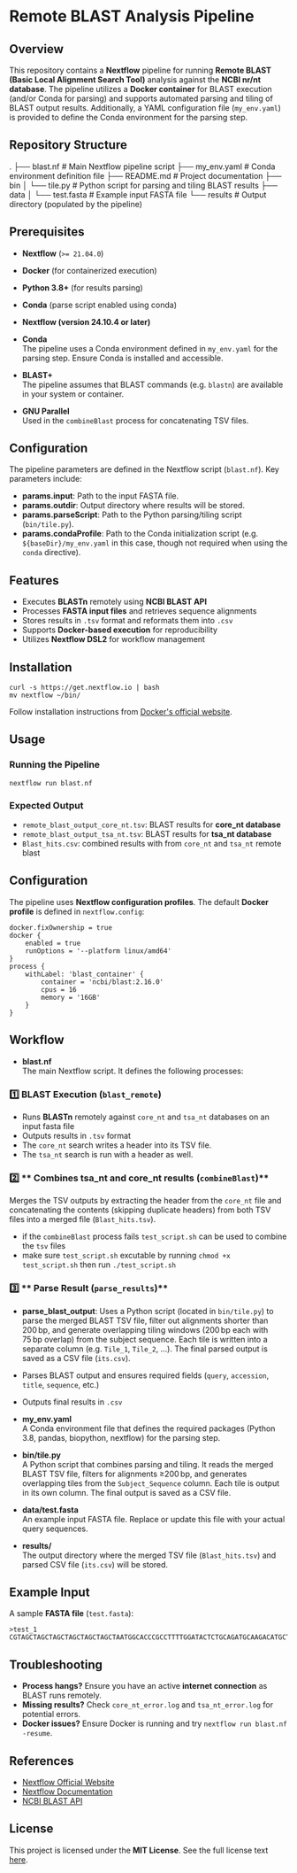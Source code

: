 
# Remote BLAST Analysis Pipeline

## Overview
This repository contains a **Nextflow** pipeline for running **Remote BLAST (Basic Local Alignment Search Tool)** analysis against the **NCBI nr/nt database**. The pipeline utilizes a **Docker container** for BLAST execution (and/or Conda for parsing) and supports automated parsing and tiling of BLAST output results. Additionally, a YAML configuration file (`my_env.yaml`) is provided to define the Conda environment for the parsing step.

## Repository Structure
.
├── blast.nf                   # Main Nextflow pipeline script
├── my_env.yaml                # Conda environment definition file
├── README.md                  # Project documentation
├── bin
│   └── tile.py                # Python script for parsing and tiling BLAST results
├── data
│   └── test.fasta             # Example input FASTA file
└── results                    # Output directory (populated by the pipeline)


## Prerequisites

- **Nextflow** (`>= 21.04.0`)
- **Docker** (for containerized execution)
- **Python 3.8+** (for results parsing)
- **Conda**  (parse script enabled using conda)

- **Nextflow (version 24.10.4 or later)**
- **Conda**  
  The pipeline uses a Conda environment defined in `my_env.yaml` for the parsing step. Ensure Conda is installed and accessible.

- **BLAST+**  
  The pipeline assumes that BLAST commands (e.g. `blastn`) are available in your system or container.

- **GNU Parallel**  
  Used in the `combineBlast` process for concatenating TSV files.

## Configuration

The pipeline parameters are defined in the Nextflow script (`blast.nf`). Key parameters include:

- **params.input**: Path to the input FASTA file.
- **params.outdir**: Output directory where results will be stored.
- **params.parseScript**: Path to the Python parsing/tiling script (`bin/tile.py`).
- **params.condaProfile**: Path to the Conda initialization script (e.g. `${baseDir}/my_env.yaml` in this case, though not required when using the `conda` directive).

## Features
- Executes **BLASTn** remotely using **NCBI BLAST API**
- Processes **FASTA input files** and retrieves sequence alignments
- Stores results in `.tsv` format and reformats them into `.csv`
- Supports **Docker-based execution** for reproducibility
- Utilizes **Nextflow DSL2** for workflow management


## Installation
```{r, eval=FALSE}
curl -s https://get.nextflow.io | bash
mv nextflow ~/bin/
```

Follow installation instructions from [Docker's official website](https://docs.docker.com/get-docker/).

## Usage
### Running the Pipeline
```{r, eval=FALSE}
nextflow run blast.nf 
```

### Expected Output
- `remote_blast_output_core_nt.tsv`: BLAST results for **core_nt database**
- `remote_blast_output_tsa_nt.tsv`: BLAST results for **tsa_nt database**
- `Blast_hits.csv`: combined results with from `core_nt` and `tsa_nt` remote blast

## Configuration
The pipeline uses **Nextflow configuration profiles**. The default **Docker profile** is defined in `nextflow.config`:
```{r, eval=FALSE}
docker.fixOwnership = true
docker {
    enabled = true
    runOptions = '--platform linux/amd64'
}
process {
    withLabel: 'blast_container' {
        container = 'ncbi/blast:2.16.0'
        cpus = 16
        memory = '16GB'
    }
}
```
  
## Workflow
- **blast.nf**  
The main Nextflow script. It defines the following processes:
### 1️⃣ **BLAST Execution (`blast_remote`)**
- Runs **BLASTn** remotely against `core_nt` and `tsa_nt` databases on an input fasta file
- Outputs results in `.tsv` format
- The `core_nt` search writes a header into its TSV file.
- The `tsa_nt` search is run with a header as well.

### 2️⃣ ** Combines tsa_nt and core_nt results  (`combineBlast`)** 
Merges the TSV outputs by extracting the header from the `core_nt` file and concatenating the contents (skipping duplicate headers) from both TSV files into a merged file (`Blast_hits.tsv`).
- if the `combineBlast` process fails `test_script.sh` can be used to combine the `tsv` files
- make sure `test_script.sh` excutable by running `chmod +x test_script.sh` then run `./test_script.sh`


### 3️⃣ ** Parse Result  (`parse_results`)**
- **parse_blast_output**: Uses a Python script (located in `bin/tile.py`) to parse the merged BLAST TSV file, filter out alignments shorter than 200 bp, and generate overlapping tiling windows (200 bp each with 75 bp overlap) from the subject sequence. Each tile is written into a separate column (e.g. `Tile_1`, `Tile_2`, …). The final parsed output is saved as a CSV file (`its.csv`).
- Parses BLAST output and ensures required fields (`query`, `accession`, `title`, `sequence`, etc.)
- Outputs final results in `.csv`

- **my_env.yaml**  
  A Conda environment file that defines the required packages (Python 3.8, pandas, biopython, nextflow) for the parsing step.

- **bin/tile.py**  
  A Python script that combines parsing and tiling. It reads the merged BLAST TSV file, filters for alignments ≥200 bp, and generates overlapping tiles from the `Subject_Sequence` column. Each tile is output in its own column. The final output is saved as a CSV file.

- **data/test.fasta**  
  An example input FASTA file. Replace or update this file with your actual query sequences.

- **results/**  
  The output directory where the merged TSV file (`Blast_hits.tsv`) and parsed CSV file (`its.csv`) will be stored.

## Example Input
A sample **FASTA file** (`test.fasta`):
```{r, eval=FALSE}
>test_1
CGTAGCTAGCTAGCTAGCTAGCTAGCTAATGGCACCCGCCTTTTGGATACTCTGCAGATGCAAGACATGCTCTAAACTCAGTCACCTGGATGCCGAGGGAATCAGAGTTTTTGGCCGCGAATGGAACAGAAACTCATCAACCTACAAACAACACCTCAGGATCCCCCCAGCCAAAGTATCAACTTCACGT
```

## Troubleshooting
- **Process hangs?** Ensure you have an active **internet connection** as BLAST runs remotely.
- **Missing results?** Check `core_nt_error.log` and `tsa_nt_error.log` for potential errors.
- **Docker issues?** Ensure Docker is running and try `nextflow run blast.nf -resume`.

## References
- [Nextflow Official Website](https://www.nextflow.io)
- [Nextflow Documentation](https://www.nextflow.io/docs/latest/)
- [NCBI BLAST API](https://blast.ncbi.nlm.nih.gov/Blast.cgi?PAGE_TYPE=BlastDocs)

## License
This project is licensed under the **MIT License**. See the full license text [here](https://opensource.org/licenses/MIT).

